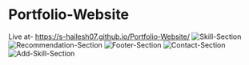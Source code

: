 ﻿# Portfolio-Website 
 Live at- https://s-hailesh07.github.io/Portfolio-Website/
![Skill-Section](https://github.com/user-attachments/assets/a17eae6d-9d1a-47f5-8da3-9eca56bb8797)
![Recommendation-Section](https://github.com/user-attachments/assets/41b79f15-89db-4d36-bfa3-a0efcb07288c)
![Footer-Section](https://github.com/user-attachments/assets/f46f3f9b-f418-4e00-8b09-f67e3869df4f)
![Contact-Section](https://github.com/user-attachments/assets/f138c4d3-9fa5-452e-89d1-7108326445b4)
![Add-Skill-Section](https://github.com/user-attachments/assets/4b1feb2c-4a33-49b6-b453-5a1f15789db4)
